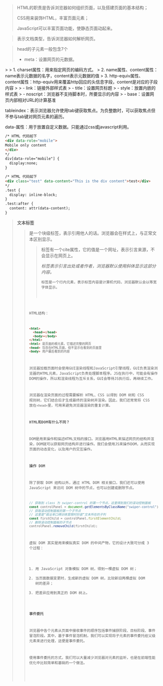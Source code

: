 <!--
 * @Author: hejianfang
 * @Email: hejianfang@meishubao.com
 * @Date: 2021-08-13 16:20:44
 * @LastEditors: hejianfang
 * @LastEditTime: 2021-08-13 16:21:08
 * @Description: 
-->
> HTML的职责是告诉浏览器如何组织页面，以及搭建页面的基本结构；
> 
> CSS用来装饰HTML，丰富页面元素；
> 
> JavaScript可以丰富页面功能，使静态页面动起来。

> <!DOCTYPE html> 表示文档类型，告诉浏览器如何解析网页。

> head的子元素一般包含7个
> 
> - meta：设置网页的元数据。
> 
> <meta charset="utf-8">
<meta name="viewport" content="width=device-width, initial-scale=1">
> 
> 1. charset属性：用来指定网页的编码方式。
> 2. name属性、content属性：name表示元数据的名字，content表示元数据的值
> 3. http-equiv属性、content属性：http-equiv用来覆盖http回应的头信息字段，content是对应的子段内容
> 
> - link：链接外部样式表
> - title：设置网页标题
> - style：放置内嵌的样式表
> - noscript：浏览器不支持脚本时，所要显示的内容
> - base：设置网页内部相对URL的计算基准

tableindex：表示浏览器允许使用tab键获取焦点。为负整数时，可以获取焦点但不参与tab键对网页元素的遍历。

data-属性：用于放置自定义数据。只能通过css或javascript利用。

```html
/* HTML 代码如下
<div data-role="mobile">
Mobile only content
</div>
*/
div[data-role="mobile"] {
  display:none;
}

/* HTML 代码如下
<div class="test" data-content="This is the div content">test</div>​
*/
.test {
  display: inline-block;
}
.test:after {
  content: attr(data-content);
}
```

> **文本标签**
> 
> <blockquote>是一个块级标签，表示引用他人的话。浏览器会在样式上，与正常文本区别显示。
> 
> <blockquote>标签有一个cite属性，它的值是一个网址，表示引言来源，不会显示在网页上。
> 
> <cite> 标签表示引言出处或者作者，浏览器默认使用斜体显示这部分内容。
> 
> <code>标签是一个行内元素，表示标签内容是计算机代码，浏览器默认会以等宽字体显示。

HTML结构：

```html
<html>
  <head></head>
  <body></body>
</html>
<html> 是页面的根元素，它描述完整的网页
<head> 包含在HTML页面，但不显示在看到的页面里
<body> 用户最后看到的内容
```

浏览器加载页面时会使用GUI渲染线程和JavaScript引擎线程，GUI负责渲染浏览器的HTML元素，JavaScript负责处理脚本程序。JS在执行中，可能会有操作DOM的操作，所以和渲染线程为互斥关系，GUI会等待JS执行后，再继续工作。

浏览器在渲染页面的过程需要解析 HTML、CSS 以得到 DOM 树和 CSS 规则树，它们结合后才生成最终的渲染树并渲染。因此，我们还常常将 CSS 放在`<head>`里，可用来避免浏览器渲染的重复计算。

**HTML和DOM有什么不同？**

DOM是用来操作和描述HTML文档的接口。浏览器用HTML来描述网页的结构并渲染，DOM就可以获取网页结构并进行操作。我们会使用JS来操作DOM，从而实现页面的动态变化，以及用户的交互操作。

**操作 DOM**

除了获取 DOM 结构以外，通过 HTML DOM 相关接口，我们还可以使用 JavaScript 来访问 DOM 树中的节点，也可以创建或删除节点。

```javascript
// 获取到 class 为 swiper-control 的第一个节点，这里得到我们的滚动控制面板
const controlPanel = document.getElementsByClassName("swiper-control")[0];
// 获取滚动控制面板的第一个子节点
// 这里是“就业率口碑训练营限时抄底”文本所在的子列
const firstChild = controlPanel.firstElementChild;
// 删除滚动控制面板的子节点
controlPanel.removeChild(firstChild);
```

虚拟 DOM 其实是用来模拟真实 DOM 的中间产物，它的设计大致可分成 3 个过程：

1. 用 JavaScript 对象模拟 DOM 树，得到一棵虚拟 DOM 树；
2. 当页面数据变更时，生成新的虚拟 DOM 树，比较新旧两棵虚拟 DOM 树的差异；
3. 把差异应用到真正的 DOM 树上。

**事件委托**

浏览器中各个元素从页面中接收事件的顺序包括事件捕获阶段、目标阶段、事件冒泡阶段。其中，基于事件冒泡机制，我们可以实现将子元素的事件委托给父级元素来进行处理，这便是事件委托。

使用事件委托的方式，我们可以大量减少浏览器对元素的监听，也是在前端性能优化中比较简单和基础的一个做法。
